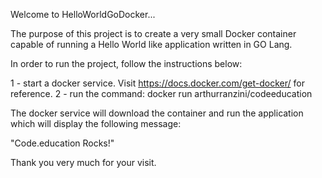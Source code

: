 Welcome to HelloWorldGoDocker...

The purpose of this project is to create a very small Docker container capable of running a Hello World like application written in GO Lang.

In order to run the project, follow the instructions below:

1 - start a docker service. Visit https://docs.docker.com/get-docker/ for reference.
2 - run the command: docker run arthurranzini/codeeducation

The docker service will download the container and run the application which will display the following message:

"Code.education Rocks!"

Thank you very much for your visit.

